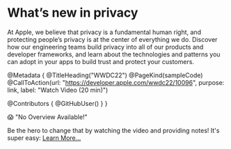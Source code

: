 # What’s new in privacy

At Apple, we believe that privacy is a fundamental human right, and protecting people’s privacy is at the center of everything we do. Discover how our engineering teams build privacy into all of our products and developer frameworks, and learn about the technologies and patterns you can adopt in your apps to build trust and protect your customers.

@Metadata {
   @TitleHeading("WWDC22")
   @PageKind(sampleCode)
   @CallToAction(url: "https://developer.apple.com/wwdc22/10096", purpose: link, label: "Watch Video (20 min)")

   @Contributors {
      @GitHubUser(<replace this with your GitHub handle>)
   }
}

😱 "No Overview Available!"

Be the hero to change that by watching the video and providing notes! It's super easy:
 [Learn More…](https://wwdcnotes.com/documentation/wwdcnotes/contributing)
